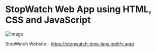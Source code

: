 # StopWatch Web App using HTML, CSS and JavaScript

![image](https://github.com/Vanshika-4/Prodigy_WD_02-StopWatch/assets/99902976/2cab7182-97a4-4632-a2ce-801ff4f775fe)

StopWatch Website:- https://stopwatch-time-laps.netlify.app/
